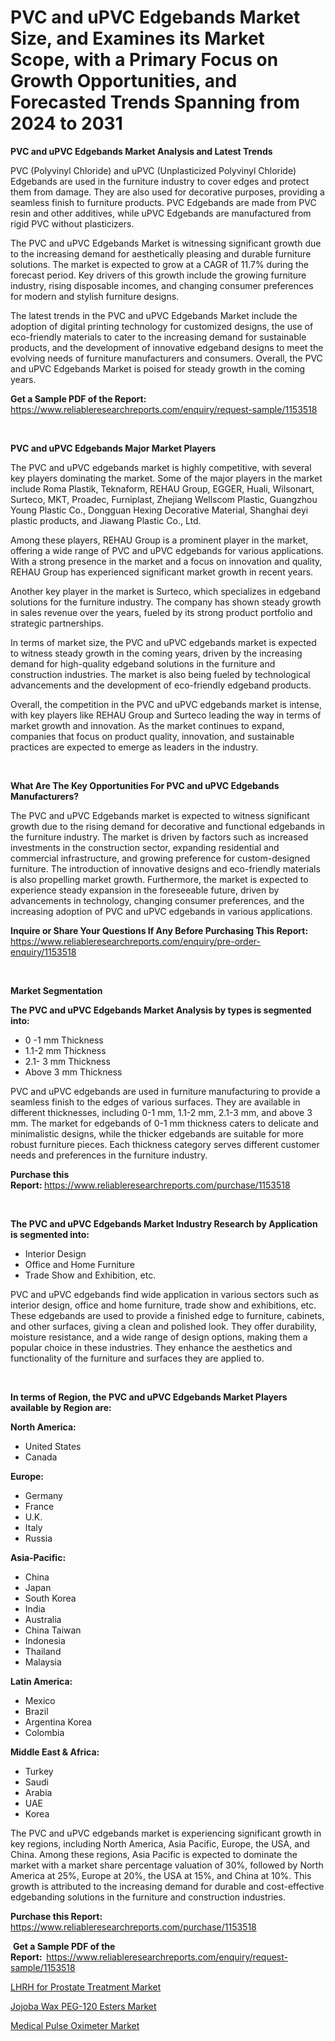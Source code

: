 <p><h1>PVC and uPVC Edgebands Market Size, and Examines its Market Scope, with a Primary Focus on Growth Opportunities, and Forecasted Trends Spanning from 2024 to 2031</h1></p><p><strong>PVC and uPVC Edgebands Market Analysis and Latest Trends</strong></p>
<p><p>PVC (Polyvinyl Chloride) and uPVC (Unplasticized Polyvinyl Chloride) Edgebands are used in the furniture industry to cover edges and protect them from damage. They are also used for decorative purposes, providing a seamless finish to furniture products. PVC Edgebands are made from PVC resin and other additives, while uPVC Edgebands are manufactured from rigid PVC without plasticizers.</p><p>The PVC and uPVC Edgebands Market is witnessing significant growth due to the increasing demand for aesthetically pleasing and durable furniture solutions. The market is expected to grow at a CAGR of 11.7% during the forecast period. Key drivers of this growth include the growing furniture industry, rising disposable incomes, and changing consumer preferences for modern and stylish furniture designs.</p><p>The latest trends in the PVC and uPVC Edgebands Market include the adoption of digital printing technology for customized designs, the use of eco-friendly materials to cater to the increasing demand for sustainable products, and the development of innovative edgeband designs to meet the evolving needs of furniture manufacturers and consumers. Overall, the PVC and uPVC Edgebands Market is poised for steady growth in the coming years.</p></p>
<p><strong>Get a Sample PDF of the Report:&nbsp;</strong> <a href="https://www.reliableresearchreports.com/enquiry/request-sample/1153518">https://www.reliableresearchreports.com/enquiry/request-sample/1153518</a></p>
<p>&nbsp;</p>
<p><strong>PVC and uPVC Edgebands Major Market Players</strong></p>
<p><p>The PVC and uPVC edgebands market is highly competitive, with several key players dominating the market. Some of the major players in the market include Roma Plastik, Teknaform, REHAU Group, EGGER, Huali, Wilsonart, Surteco, MKT, Proadec, Furniplast, Zhejiang Wellscom Plastic, Guangzhou Young Plastic Co., Dongguan Hexing Decorative Material, Shanghai deyi plastic products, and Jiawang Plastic Co., Ltd.</p><p>Among these players, REHAU Group is a prominent player in the market, offering a wide range of PVC and uPVC edgebands for various applications. With a strong presence in the market and a focus on innovation and quality, REHAU Group has experienced significant market growth in recent years.</p><p>Another key player in the market is Surteco, which specializes in edgeband solutions for the furniture industry. The company has shown steady growth in sales revenue over the years, fueled by its strong product portfolio and strategic partnerships.</p><p>In terms of market size, the PVC and uPVC edgebands market is expected to witness steady growth in the coming years, driven by the increasing demand for high-quality edgeband solutions in the furniture and construction industries. The market is also being fueled by technological advancements and the development of eco-friendly edgeband products.</p><p>Overall, the competition in the PVC and uPVC edgebands market is intense, with key players like REHAU Group and Surteco leading the way in terms of market growth and innovation. As the market continues to expand, companies that focus on product quality, innovation, and sustainable practices are expected to emerge as leaders in the industry.</p></p>
<p>&nbsp;</p>
<p><strong>What Are The Key Opportunities For PVC and uPVC Edgebands Manufacturers?</strong></p>
<p><p>The PVC and uPVC Edgebands market is expected to witness significant growth due to the rising demand for decorative and functional edgebands in the furniture industry. The market is driven by factors such as increased investments in the construction sector, expanding residential and commercial infrastructure, and growing preference for custom-designed furniture. The introduction of innovative designs and eco-friendly materials is also propelling market growth. Furthermore, the market is expected to experience steady expansion in the foreseeable future, driven by advancements in technology, changing consumer preferences, and the increasing adoption of PVC and uPVC edgebands in various applications.</p></p>
<p><strong>Inquire or Share Your Questions If Any Before Purchasing This Report:</strong> <a href="https://www.reliableresearchreports.com/enquiry/pre-order-enquiry/1153518">https://www.reliableresearchreports.com/enquiry/pre-order-enquiry/1153518</a></p>
<p>&nbsp;</p>
<p><strong>Market Segmentation</strong></p>
<p><strong>The PVC and uPVC Edgebands Market Analysis by types is segmented into:</strong></p>
<p><ul><li>0 -1 mm Thickness</li><li>1.1-2 mm Thickness</li><li>2.1- 3 mm Thickness</li><li>Above 3 mm Thickness</li></ul></p>
<p><p>PVC and uPVC edgebands are used in furniture manufacturing to provide a seamless finish to the edges of various surfaces. They are available in different thicknesses, including 0-1 mm, 1.1-2 mm, 2.1-3 mm, and above 3 mm. The market for edgebands of 0-1 mm thickness caters to delicate and minimalistic designs, while the thicker edgebands are suitable for more robust furniture pieces. Each thickness category serves different customer needs and preferences in the furniture industry.</p></p>
<p><strong>Purchase this Report:&nbsp;</strong><a href="https://www.reliableresearchreports.com/purchase/1153518">https://www.reliableresearchreports.com/purchase/1153518</a></p>
<p>&nbsp;</p>
<p><strong>The PVC and uPVC Edgebands Market Industry Research by Application is segmented into:</strong></p>
<p><ul><li>Interior Design</li><li>Office and Home Furniture</li><li>Trade Show and Exhibition, etc.</li></ul></p>
<p><p>PVC and uPVC edgebands find wide application in various sectors such as interior design, office and home furniture, trade show and exhibitions, etc. These edgebands are used to provide a finished edge to furniture, cabinets, and other surfaces, giving a clean and polished look. They offer durability, moisture resistance, and a wide range of design options, making them a popular choice in these industries. They enhance the aesthetics and functionality of the furniture and surfaces they are applied to.</p></p>
<p>&nbsp;</p>
<p><strong>In terms of Region, the PVC and uPVC Edgebands Market Players available by Region are:</strong></p>
<p>
    <p> <strong> North America: </strong>
        <ul>
            <li>United States</li>
            <li>Canada</li>
        </ul>
        </p> 
    <p> <strong> Europe: </strong>
        <ul>
            <li>Germany</li>
            <li>France</li>
            <li>U.K.</li>
            <li>Italy</li>
            <li>Russia</li>
        </ul>
        </p> 
    <p> <strong> Asia-Pacific: </strong>
        <ul>
            <li>China</li>
            <li>Japan</li>
            <li>South Korea</li>
            <li>India</li>
            <li>Australia</li>
            <li>China Taiwan</li>
            <li>Indonesia</li>
            <li>Thailand</li>
            <li>Malaysia</li>
        </ul>
        </p> 
    <p> <strong> Latin America: </strong>
        <ul>
            <li>Mexico</li>
            <li>Brazil</li>
            <li>Argentina Korea</li>
            <li>Colombia</li>
        </ul>
        </p> 
    <p> <strong> Middle East & Africa: </strong>
        <ul>
            <li>Turkey</li>
            <li>Saudi</li>
            <li>Arabia</li>
            <li>UAE</li>
            <li>Korea</li>
        </ul>
    </p>
    </p>
<p><p>The PVC and uPVC edgebands market is experiencing significant growth in key regions, including North America, Asia Pacific, Europe, the USA, and China. Among these regions, Asia Pacific is expected to dominate the market with a market share percentage valuation of 30%, followed by North America at 25%, Europe at 20%, the USA at 15%, and China at 10%. This growth is attributed to the increasing demand for durable and cost-effective edgebanding solutions in the furniture and construction industries.</p></p>
<p><strong>Purchase this Report: </strong><a href="https://www.reliableresearchreports.com/purchase/1153518">https://www.reliableresearchreports.com/purchase/1153518</a></p>
<p>&nbsp;<strong>Get a Sample PDF of the Report:&nbsp;&nbsp;</strong><a href="https://www.reliableresearchreports.com/enquiry/request-sample/1153518">https://www.reliableresearchreports.com/enquiry/request-sample/1153518</a></p>
<p><strong></strong></p>
<p><p><a href="https://glittery-fuchsia-86a.notion.site/LHRH-for-Prostate-Treatment-Market-Size-Furnishes-Valuable-Information-Encompassing-Market-Share-Ma-3840d9a61c064de897c7ef3e8e9e27f7">LHRH for Prostate Treatment Market</a></p><p><a href="https://github.com/dimitrishawkinswaynenp91rgz/Market-Research-Report-List-1/blob/main/jojoba-wax-peg-120-esters-market.md">Jojoba Wax PEG-120 Esters Market</a></p><p><a href="https://acidic-farm-354.notion.site/Global-Medical-Pulse-Oximeter-Market-by-Types-Applications-and-Major-Players-with-Regional-Growth-4225011ccc5040eb863ef679560dd8d6">Medical Pulse Oximeter Market</a></p></p>
